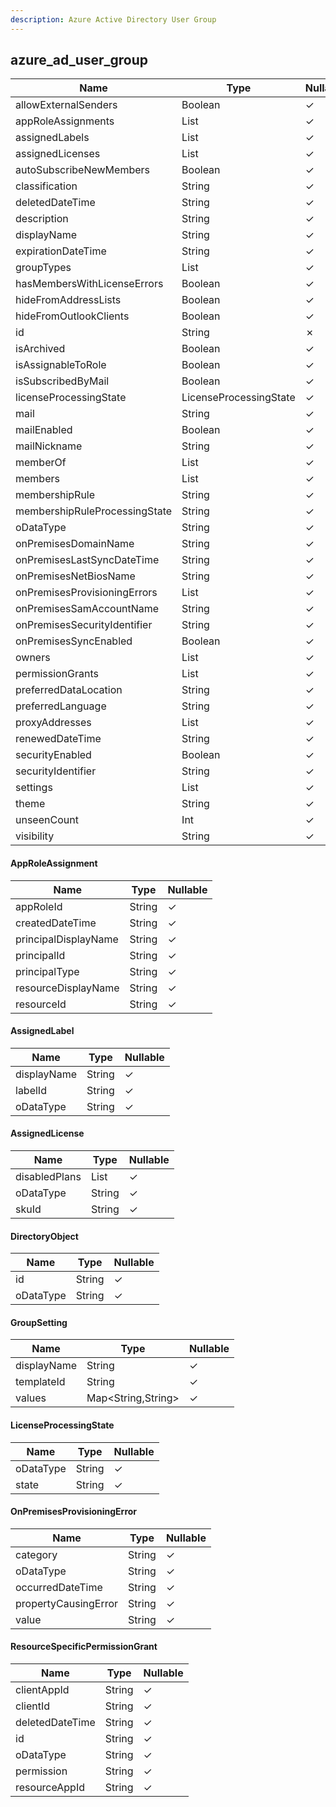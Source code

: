 ```yaml
---
description: Azure Active Directory User Group
---
```

azure_ad_user_group
-------------------

| **Name**                      | **Type**                              | **Nullable** |
| ----------------------------- | ------------------------------------- | ------------ |
| allowExternalSenders          | Boolean                               | &check;      |
| appRoleAssignments            | List<AppRoleAssignment>               | &check;      |
| assignedLabels                | List<AssignedLabel>                   | &check;      |
| assignedLicenses              | List<AssignedLicense>                 | &check;      |
| autoSubscribeNewMembers       | Boolean                               | &check;      |
| classification                | String                                | &check;      |
| deletedDateTime               | String                                | &check;      |
| description                   | String                                | &check;      |
| displayName                   | String                                | &check;      |
| expirationDateTime            | String                                | &check;      |
| groupTypes                    | List<String>                          | &check;      |
| hasMembersWithLicenseErrors   | Boolean                               | &check;      |
| hideFromAddressLists          | Boolean                               | &check;      |
| hideFromOutlookClients        | Boolean                               | &check;      |
| id                            | String                                | &cross;      |
| isArchived                    | Boolean                               | &check;      |
| isAssignableToRole            | Boolean                               | &check;      |
| isSubscribedByMail            | Boolean                               | &check;      |
| licenseProcessingState        | LicenseProcessingState                | &check;      |
| mail                          | String                                | &check;      |
| mailEnabled                   | Boolean                               | &check;      |
| mailNickname                  | String                                | &check;      |
| memberOf                      | List<DirectoryObject>                 | &check;      |
| members                       | List<DirectoryObject>                 | &check;      |
| membershipRule                | String                                | &check;      |
| membershipRuleProcessingState | String                                | &check;      |
| oDataType                     | String                                | &check;      |
| onPremisesDomainName          | String                                | &check;      |
| onPremisesLastSyncDateTime    | String                                | &check;      |
| onPremisesNetBiosName         | String                                | &check;      |
| onPremisesProvisioningErrors  | List<OnPremisesProvisioningError>     | &check;      |
| onPremisesSamAccountName      | String                                | &check;      |
| onPremisesSecurityIdentifier  | String                                | &check;      |
| onPremisesSyncEnabled         | Boolean                               | &check;      |
| owners                        | List<DirectoryObject>                 | &check;      |
| permissionGrants              | List<ResourceSpecificPermissionGrant> | &check;      |
| preferredDataLocation         | String                                | &check;      |
| preferredLanguage             | String                                | &check;      |
| proxyAddresses                | List<String>                          | &check;      |
| renewedDateTime               | String                                | &check;      |
| securityEnabled               | Boolean                               | &check;      |
| securityIdentifier            | String                                | &check;      |
| settings                      | List<GroupSetting>                    | &check;      |
| theme                         | String                                | &check;      |
| unseenCount                   | Int                                   | &check;      |
| visibility                    | String                                | &check;      |

#### AppRoleAssignment
| **Name**             | **Type** | **Nullable** |
| -------------------- | -------- | ------------ |
| appRoleId            | String   | &check;      |
| createdDateTime      | String   | &check;      |
| principalDisplayName | String   | &check;      |
| principalId          | String   | &check;      |
| principalType        | String   | &check;      |
| resourceDisplayName  | String   | &check;      |
| resourceId           | String   | &check;      |

#### AssignedLabel
| **Name**    | **Type** | **Nullable** |
| ----------- | -------- | ------------ |
| displayName | String   | &check;      |
| labelId     | String   | &check;      |
| oDataType   | String   | &check;      |

#### AssignedLicense
| **Name**      | **Type**     | **Nullable** |
| ------------- | ------------ | ------------ |
| disabledPlans | List<String> | &check;      |
| oDataType     | String       | &check;      |
| skuId         | String       | &check;      |

#### DirectoryObject
| **Name**  | **Type** | **Nullable** |
| --------- | -------- | ------------ |
| id        | String   | &check;      |
| oDataType | String   | &check;      |

#### GroupSetting
| **Name**    | **Type**           | **Nullable** |
| ----------- | ------------------ | ------------ |
| displayName | String             | &check;      |
| templateId  | String             | &check;      |
| values      | Map<String,String> | &check;      |

#### LicenseProcessingState
| **Name**  | **Type** | **Nullable** |
| --------- | -------- | ------------ |
| oDataType | String   | &check;      |
| state     | String   | &check;      |

#### OnPremisesProvisioningError
| **Name**             | **Type** | **Nullable** |
| -------------------- | -------- | ------------ |
| category             | String   | &check;      |
| oDataType            | String   | &check;      |
| occurredDateTime     | String   | &check;      |
| propertyCausingError | String   | &check;      |
| value                | String   | &check;      |

#### ResourceSpecificPermissionGrant
| **Name**        | **Type** | **Nullable** |
| --------------- | -------- | ------------ |
| clientAppId     | String   | &check;      |
| clientId        | String   | &check;      |
| deletedDateTime | String   | &check;      |
| id              | String   | &check;      |
| oDataType       | String   | &check;      |
| permission      | String   | &check;      |
| resourceAppId   | String   | &check;      |
